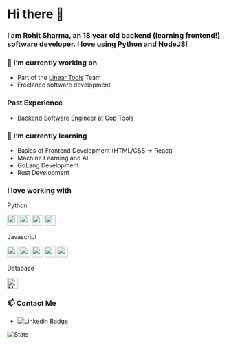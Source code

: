 # Hi there 👋
### I am Rohit Sharma, an 18 year old backend (learning frontend!) software developer. I love using Python and NodeJS!



### 🔭 I’m currently working on
* Part of the [Linear Tools](https://linear.tools/) Team
* Freelance software development

### Past Experience
* Backend Software Engineer at [Cop Tools](https://cop.tools/)

### 🌱 I’m currently learning
* Basics of Frontend Development (HTML/CSS -> React)
* Machine Learning and AI
* GoLang Development
* Rust Development

### I love working with
Python

<img src="https://img.shields.io/badge/Python-282C34?logo=python" height="25" /> <img src="https://img.shields.io/badge/Flask-282C34?logo=flask" height="25" /> <img src="https://img.shields.io/badge/Pandas-282C34?logo=pandas" height="25" /> <img src="https://img.shields.io/badge/Selenium-282C34?logo=selenium" height="25" />

Javascript

<img src="https://img.shields.io/badge/JavaScript-282C34?logo=javascript" height="25" /> <img src="https://img.shields.io/badge/NodeJS-282C34?logo=node.js" height="25" /> <img src="https://img.shields.io/badge/ExpressJS-282C34?logo=express" height="25" /> <img src="https://img.shields.io/badge/ElectronJS-282C34?logo=electron" height="25" /> <img src="https://img.shields.io/badge/Puppeteer-282C34?logo=puppeteer" height="25" />

Database

<img src="https://img.shields.io/badge/MongoDB-282C34?logo=mongodb&logoColor=47A248" alt="MongoDB logo" title="MongoDB" height="25" />

### 📫 Contact Me
* [![Linkedin Badge](https://img.shields.io/badge/-RohitSharma-blue?style=flat-square&logo=Linkedin&logoColor=white&link=https://www.linkedin.com/in/rohit-sharma-135863215/)](https://www.linkedin.com/in/rohit-sharma-135863215/)

![Stats](https://github-readme-stats.vercel.app/api?username=sugarycoke&show_icons=true)
